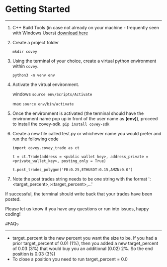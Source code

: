 
# Getting Started
***
1. C++ Build Tools (in case not already on your machine - frequently seen with Windows Users)
[download here](https://visualstudio.microsoft.com/visual-cpp-build-tools/)

2. Create a project folder 

    `mkdir covey`

3. Using the terminal of your choice, create a virtual python environment within `covey`.

    `python3 -m venv env`
    
4. Activate the virtual environment. 

    windows `source env/Scripts/Activate` 

    mac `source env/bin/activate` 

5. Once the environment is activated (the terminal should have the environment name pop up in front of the user name as **(env)**), proceed to install the covey-sdk.
    `pip install covey-sdk`

6. Create a new file called test.py or whichever name you would prefer and run the following code

    `import covey.covey_trade as ct`

    `t = ct.Trade(address = <public wallet key>, address_private = <private_wallet_key>, posting_only = True)`

    `t.post_trades_polygon('FB:0.25,ETHUSDT:0.15,AMZN:0.0')`

7. Note the post trades string needs to be one string with the format '<ticker>:<target_percent>,<ticker>:<target_percent>,...'

If successful, the terminal should write back that your trades have been posted.

Please let us know if you have any questions or run into issues, happy coding!

#FAQs
*** 
* target_percent is the new percent you want the size to be. If you had a prior target_percent of 0.01 (1%), then you added a new target_percent of 0.03 (3%) that would buy you an additional (0.02) 2%. So the end position is 0.03 (3%)
* To close a position you need to run target_percent = 0.0

